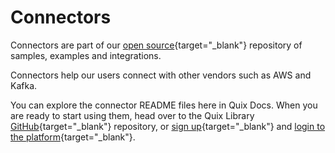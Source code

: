# Connectors

Connectors are part of our [open source](https://github.com/quixio/quix-library){target="_blank"} repository of samples, examples and integrations.

Connectors help our users connect with other vendors such as AWS and Kafka.

You can explore the connector README files here in Quix Docs. When you are ready to start using them, head over to the Quix Library [GitHub](https://github.com/quixio/quix-library){target="_blank"} repository, or [sign up](https://quix.io/signup){target="_blank"} and [login to the platform](https://portal.platform.quix.ai/){target="_blank"}.

[//]: <> (#connectors_tile_replacement)